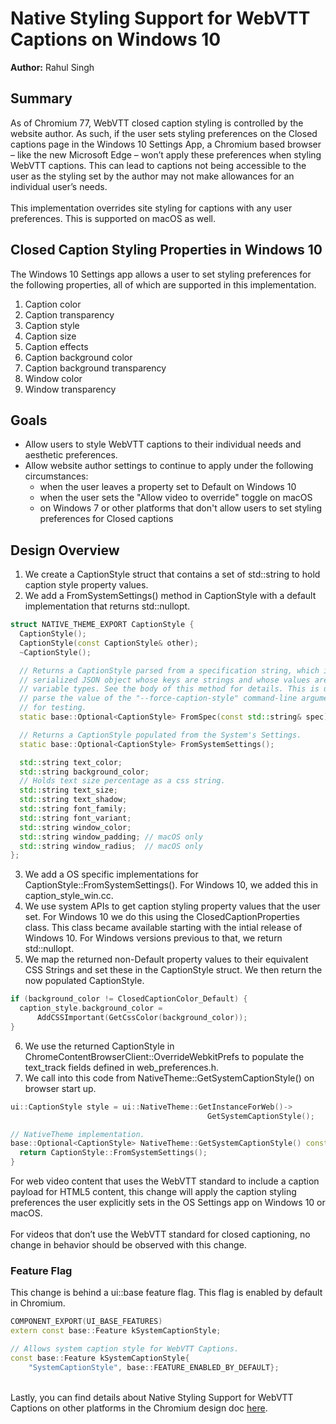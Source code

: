 # Native Styling Support for WebVTT Captions on Windows 10
**Author:** Rahul Singh
## Summary
As of Chromium 77, WebVTT closed caption styling is controlled by the website author. As such, if the user sets styling preferences on the Closed captions page in the Windows 10 Settings App, a Chromium based browser – like the new Microsoft Edge – won’t apply these preferences when styling WebVTT captions. This can lead to captions not being accessible to the user as the styling set by the author may not make allowances for an individual user’s needs.<br><br>This implementation overrides site styling for captions with any user preferences. This is supported on macOS as well.
## Closed Caption Styling Properties in Windows 10
The Windows 10 Settings app allows a user to set styling preferences for the following properties, all of which are supported in this implementation.
1.	Caption color
2.	Caption transparency
3.	Caption style
4.	Caption size
5.	Caption effects
6.	Caption background color
7.	Caption background transparency
8.	Window color
9.	Window transparency

## Goals
- Allow users to style WebVTT captions to their individual needs and aesthetic preferences.
- Allow website author settings to continue to apply under the following circumstances:
  - when the user leaves a property set to Default on Windows 10
  - when the user sets the "Allow video to override" toggle on macOS
  - on Windows 7 or other platforms that don't allow users to set styling preferences for Closed captions

## Design Overview
1.	We create a CaptionStyle struct that contains a set of std::string to hold caption style property values.
2.	We add a FromSystemSettings() method in CaptionStyle with a default implementation that returns std::nullopt.
```C++
struct NATIVE_THEME_EXPORT CaptionStyle {
  CaptionStyle();
  CaptionStyle(const CaptionStyle& other);
  ~CaptionStyle();

  // Returns a CaptionStyle parsed from a specification string, which is a
  // serialized JSON object whose keys are strings and whose values are of
  // variable types. See the body of this method for details. This is used to
  // parse the value of the "--force-caption-style" command-line argument and
  // for testing.
  static base::Optional<CaptionStyle> FromSpec(const std::string& spec);

  // Returns a CaptionStyle populated from the System's Settings.
  static base::Optional<CaptionStyle> FromSystemSettings();

  std::string text_color;
  std::string background_color;
  // Holds text size percentage as a css string.
  std::string text_size;
  std::string text_shadow;
  std::string font_family;
  std::string font_variant;
  std::string window_color;
  std::string window_padding; // macOS only
  std::string window_radius;  // macOS only
};
```
3.	We add a OS specific implementations for CaptionStyle::FromSystemSettings(). For Windows 10, we added this in caption_style_win.cc.
4.	We use system APIs to get caption styling property values that the user set. For Windows 10 we do this using the ClosedCaptionProperties class. This class became available starting with the intial release of Windows 10. For Windows versions previous to that, we return std::nullopt.
5.	We map the returned non-Default property values to their equivalent CSS Strings and set these in the CaptionStyle struct. We then return the now populated CaptionStyle.
```C++
if (background_color != ClosedCaptionColor_Default) {
  caption_style.background_color = 
      AddCSSImportant(GetCssColor(background_color));
}
```
6.	We use the returned CaptionStyle in ChromeContentBrowserClient::OverrideWebkitPrefs to populate the text_track fields defined in web_preferences.h.
7.	We call into this code from NativeTheme::GetSystemCaptionStyle() on browser start up.
```C++
ui::CaptionStyle style = ui::NativeTheme::GetInstanceForWeb()->
                                            GetSystemCaptionStyle();

// NativeTheme implementation.
base::Optional<CaptionStyle> NativeTheme::GetSystemCaptionStyle() const {
  return CaptionStyle::FromSystemSettings();
}                                            
```
For web video content that uses the WebVTT standard to include a caption payload for HTML5 content, this change will apply the caption styling preferences the user explicitly sets in the OS Settings app on Windows 10 or macOS.<br><br>
For videos that don’t use the WebVTT standard for closed captioning, no change in behavior should be observed with this change.
### Feature Flag
This change is behind a ui::base feature flag. This flag is enabled by default in Chromium.
```C++
COMPONENT_EXPORT(UI_BASE_FEATURES) 
extern const base::Feature kSystemCaptionStyle;

// Allows system caption style for WebVTT Captions.
const base::Feature kSystemCaptionStyle{
    "SystemCaptionStyle", base::FEATURE_ENABLED_BY_DEFAULT};
```
<br>Lastly, you can find details about Native Styling Support for WebVTT Captions on other platforms in the Chromium design doc [here](https://docs.google.com/document/d/1NkqsqueGufe4TyicvsFtfGBLSpLSln6Xwl7khLkTTgU/edit#heading=h.7srs4jpejfgj).
